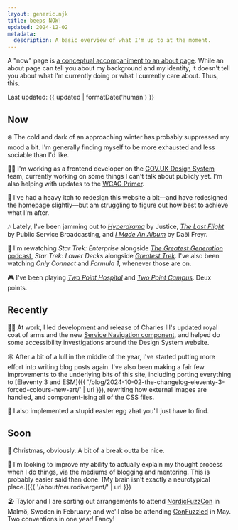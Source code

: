 ```yaml
---
layout: generic.njk
title: beeps NOW!
updated: 2024-12-02
metadata:
  description: A basic overview of what I'm up to at the moment.
---
```


A "now" page is [a conceptual accompaniment to an about page](https://nownownow.com/about). While an about page can tell you about my background and my identity, it doesn't tell you about what I'm currently doing or what I currently care about. Thus, this.

Last updated: {{ updated | formatDate('human') }}

## Now

❄️ The cold and dark of an approaching winter has probably suppressed my mood a bit. I'm generally finding myself to be more exhausted and less sociable than I'd like.

🧑‍💻 I'm working as a frontend developer on the [GOV.UK Design System](https://design-system.service.gov.uk/) team, currently working on some things I can't talk about publicly yet. I'm also helping with updates to the [WCAG Primer](https://alphagov.github.io/wcag-primer/).

🎨 I've had a heavy itch to redesign this website a bit—and have redesigned the homepage slightly—but am struggling to figure out how best to achieve what I'm after.

🎶 Lately, I've been jamming out to [_Hyperdrama_](https://album.link/i/1724935208) by Justice, [_The Last Flight_](https://album.link/i/1748134573) by Public Service Broadcasting, and [_I Made An Album_](https://album.link/i/1686402099) by Daði Freyr.

🖖 I'm rewatching _Star Trek: Enterprise_ alongside [_The Greatest Generation_ podcast](https://maximumfun.org/podcasts/greatest-generation/), _Star Trek: Lower Decks_ alongside [_Greatest Trek_](https://maximumfun.org/podcasts/greatest-trek). I've also been watching _Only Connect_ and _Formula 1_, whenever those are on.

🎮 I've been playing [_Two Point Hospital_](https://www.twopointstudios.com/en/games/two-point-hospital) and [_Two Point Campus_](https://www.twopointstudios.com/en/games/two-point-campus). Deux points.

## Recently

🧑‍💻 At work, I led development and release of Charles III's updated royal coat of arms and the new [Service Navigation component](https://design-system.service.gov.uk/components/service-navigation/), and helped do some accessibility investigations around the Design System website.

🕸️ After a bit of a lull in the middle of the year, I've started putting more effort into writing blog posts again. I've also been making a fair few improvements to the underlying bits of this site, including porting everything to [Eleventy 3 and ESM]({{ '/blog/2024-10-02-the-changelog-eleventy-3-forced-colours-new-art/' | url }}), rewriting how external images are handled, and component-ising all of the CSS files.

🥚 I also implemented a stupid easter egg zhat you'll just have to find.

## Soon

🎅 Christmas, obviously. A bit of a break outta be nice.

💭 I'm looking to improve my ability to actually explain my thought process when I do things, via the mediums of blogging and mentoring. This is probably easier said than done. [My brain isn't exactly a neurotypical place.]({{ '/about/neurodivergent/' | url }})

🏖️ Taylor and I are sorting out arrangements to attend [NordicFuzzCon](https://nordicfuzzcon.org/) in Malmö, Sweden in February; and we'll also be attending [ConFuzzled](https://confuzzled.org.uk/) in May. Two conventions in one year! Fancy!
